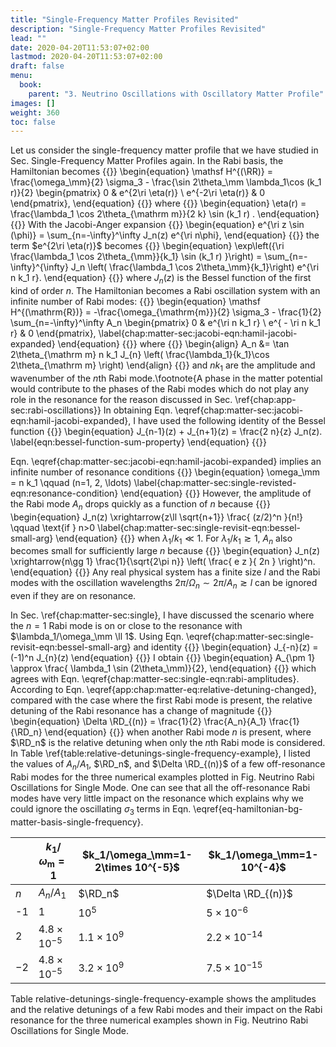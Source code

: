 ```yaml
---
title: "Single-Frequency Matter Profiles Revisited"
description: "Single-Frequency Matter Profiles Revisited"
lead: ""
date: 2020-04-20T11:53:07+02:00
lastmod: 2020-04-20T11:53:07+02:00
draft: false
menu:
  book:
    parent: "3. Neutrino Oscillations with Oscillatory Matter Profile"
images: []
weight: 360
toc: false
---
```



Let us consider the single-frequency matter profile that we have studied in Sec. Single-Frequency Matter Profiles again. In the Rabi basis, the Hamiltonian becomes
{{<m>}}
\begin{equation}
    \mathsf H^{(\RR)} = \frac{\omega_\mm}{2} \sigma_3 - \frac{\sin 2\theta_\mm \lambda_1\cos (k_1 r)}{2} \begin{pmatrix}
        0 & e^{2\ri \eta(r)} \\
        e^{-2\ri \eta(r)} & 0
    \end{pmatrix},
\end{equation}
{{</m>}}
where
{{<m>}}
\begin{equation}
    \eta(r) =  \frac{\lambda_1 \cos 2\theta_{\mathrm m}}{2 k} \sin (k_1 r) .
\end{equation}
{{</m>}}
With the Jacobi-Anger expansion
{{<m>}}
\begin{equation}
e^{\ri z \sin (\phi)} = \sum_{n=-\infty}^\infty  J_n(z) e^{\ri n\phi},
\end{equation}
{{</m>}}
the term $e^{2\ri \eta(r)}$ becomes
{{<m>}}
\begin{equation}
    \exp\left({\ri \frac{\lambda_1 \cos 2\theta_{\mm}}{k_1} \sin (k_1 r) }\right)  =  \sum_{n=-\infty}^{\infty} J_n \left( \frac{\lambda_1 \cos 2\theta_\mm}{k_1}\right) e^{\ri n k_1 r}.
\end{equation}
{{</m>}}
where $J_n(z)$ is the Bessel function of the first kind of order $n$. The Hamiltonian becomes a Rabi oscillation system with an infinite number of Rabi modes:
{{<m>}}
\begin{equation}
    \mathsf H^{(\mathrm{R})} =
    -\frac{\omega_{\mathrm{m}}}{2} \sigma_3
    -  \frac{1}{2} \sum_{n=-\infty}^\infty A_n \begin{pmatrix}
    0 &  e^{\ri n k_1  r} \\
     e^{ - \ri n k_1 r} & 0
    \end{pmatrix},
    \label{chap:matter-sec:jacobi-eqn:hamil-jacobi-expanded}
\end{equation}
{{</m>}}
where
{{<m>}}
\begin{align}
    A_n &= \tan 2\theta_{\mathrm m} n k_1 J_{n} \left( \frac{\lambda_1}{k_1}\cos 2\theta_{\mathrm m} \right)
\end{align}
{{</m>}}
and $n k_1$ are the amplitude and wavenumber of the $n$th Rabi mode.\footnote{A phase in the matter potential would contribute to the phases of the Rabi modes which do not play any role in the resonance for the reason discussed in Sec. \ref{chap:app-sec:rabi-oscillations}}
In obtaining Eqn. \eqref{chap:matter-sec:jacobi-eqn:hamil-jacobi-expanded}, I have used the following identity of the Bessel function
{{<m>}}
\begin{equation}
    J_{n-1}(z) + J_{n+1}(z) = \frac{2 n}{z} J_n(z).
    \label{eqn:bessel-function-sum-property}
\end{equation}
{{</m>}}


Eqn. \eqref{chap:matter-sec:jacobi-eqn:hamil-jacobi-expanded} implies an infinite number of resonance conditions
{{<m>}}
\begin{equation}
    \omega_\mm  = n k_1 \qquad (n=1, 2, \ldots)
    \label{chap:matter-sec:single-revisted-eqn:resonance-condition}
\end{equation}
{{</m>}}
However, the amplitude of the Rabi mode $A_n$ drops quickly as a function of $n$ because
{{<m>}}
\begin{equation}
    J_n(z) \xrightarrow{z\ll \sqrt{n+1}} \frac{ (z/2)^n }{n!} \qquad \text{if } n>0
    \label{chap:matter-sec:single-revisit-eqn:bessel-small-arg}
\end{equation}
{{</m>}}
when $\lambda_1/k_1 \ll 1$. For $\lambda_1/k_1\gtrsim 1$, $A_n$ also becomes small for sufficiently large $n$ because
{{<m>}}
\begin{equation}
    J_n(z) \xrightarrow{n\gg 1} \frac{1}{\sqrt{2\pi n}} \left( \frac{ e z }{ 2n } \right)^n.
\end{equation}
{{</m>}}
Any real physical system has a finite size $l$ and the Rabi modes with the oscillation wavelengths $2\pi/\Omega_n\sim 2\pi/A_n  \gtrsim l$ can be ignored even if they are on resonance.





In Sec. \ref{chap:matter-sec:single}, I have discussed the scenario where the $n=1$ Rabi mode is on or close to the resonance with $\lambda_1/\omega_\mm \ll 1$. Using Eqn. \eqref{chap:matter-sec:single-revisit-eqn:bessel-small-arg} and identity
{{<m>}}
\begin{equation}
    J_{-n}(z) =(-1)^n J_{n}(z)
\end{equation}
{{</m>}}
I obtain
{{<m>}}
\begin{equation}
    A_{\pm 1} \approx \frac{ \lambda_1 \sin (2\theta_\mm)}{2},
\end{equation}
{{</m>}}
which agrees with Eqn. \eqref{chap:matter-sec:single-eqn:rabi-amplitudes}. According to Eqn. \eqref{app:chap:matter-eq:relative-detuning-changed}, compared with the case where the first Rabi mode is present, the relative detuning of the Rabi resonance has a change of magnitude
{{<m>}}
\begin{equation}
\Delta \RD_{(n)} = \frac{1}{2} \frac{A_n}{A_1} \frac{1}{\RD_n}
\end{equation}
{{</m>}}
when another Rabi mode $n$ is present, where $\RD_n$ is the relative detuning when only the $n$th Rabi mode is considered. In Table \ref{table:relative-detunings-single-frequency-example}, I listed the values of $A_n/A_1$, $\RD_n$, and $\Delta \RD_{(n)}$ of a few off-resonance Rabi modes for the three numerical examples plotted in Fig. Neutrino Rabi Oscillations for Single Mode. One can see that all the off-resonance Rabi modes have very little impact on the resonance which explains why we could ignore the oscillating $\sigma_3$ terms in Eqn. \eqref{eq-hamiltonian-bg-matter-basis-single-frequency}.




|  | $k_1/\omega_{\mathrm m}=1$ | $k_1/\omega_\mm=1-2\times 10^{-5}$ | $k_1/\omega_\mm=1-10^{-4}$ |
|-----------------------|-------------------------------------------------|---------------------------------------------------------|------------------------------------------------|
| $n$                   | $A_n/A_1$                                       | $\RD_n$                                                 | $\Delta \RD_{(n)}$                             | $A_n/A_1$            | $\RD_n$            | $\Delta \RD_{(n)}$   | $A_n/A_1$            | $\RD_n$            | $\Delta \RD_{(n)}$   |
| -1                    | $1$                                             | $10^5$                                                  | $5\times 10^{-6}$                              | 1                    | $10^{5}$           | $5\times 10^{-6}$    | $1$                  | $10^{5}$           | $5\times 10^{-6}$    |
| 2                     | $4.8 \times 10^{-5}$                            | $1.1 \times 10^{9}$                                     | $2.2\times 10^{-14}$                           | $4.8 \times 10^{-5}$ | $1.1\times 10^9$   | $2.2\times 10^{-14}$ | $4.8 \times 10^{-5}$ | $1.1\times 10^9$   | $2.2\times 10^{-14}$ |
| $-2$                  | $4.8 \times 10^{-5}$                            | $3.2\times 10^{9}$                                      | $7.5\times 10^{-15}$                           | $4.8 \times 10^{-5}$ | $3.2\times 10^{9}$ | $7.5\times 10^{-15}$ | $4.8 \times 10^{-5}$ | $3.2\times 10^{9}$ | $7.6\times 10^{-15}$ |

Table relative-detunings-single-frequency-example shows the amplitudes and the relative detunings of a few Rabi modes and their impact on the Rabi resonance for the three numerical examples shown in Fig. Neutrino Rabi Oscillations for Single Mode.


